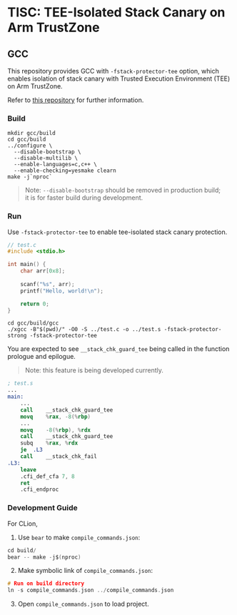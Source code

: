 # TISC: TEE-Isolated Stack Canary on Arm TrustZone

## GCC

This repository provides GCC with `-fstack-protector-tee` option, which enables isolation of stack canary with Trusted Execution Environment (TEE)
on Arm TrustZone.

Refer to [this repository](https://github.com/flyahn06/tz-gcc/) for further information.

### Build

```shell
mkdir gcc/build
cd gcc/build
../configure \
  --disable-bootstrap \
  --disable-multilib \
  --enable-languages=c,c++ \
  --enable-checking=yesmake clearn
make -j`nproc`
```

> Note: `--disable-bootstrap` should be removed in production build;  
> it is for faster build during development.

### Run

Use `-fstack-protector-tee` to enable tee-isolated stack canary protection.

```c
// test.c
#include <stdio.h>

int main() {
	char arr[0x8];
	
	scanf("%s", arr);
	printf("Hello, world!\n");

	return 0;
}
```

```shell
cd gcc/build/gcc
./xgcc -B"$(pwd)/" -O0 -S ../test.c -o ../test.s -fstack-protector-strong -fstack-protector-tee
```

You are expected to see `__stack_chk_guard_tee` being called in the function prologue and epilogue.

> Note: this feature is being developed currently.

```nasm
; test.s
...
main:
    ...
	call	__stack_chk_guard_tee
	movq	%rax, -8(%rbp)
	...
	movq	-8(%rbp), %rdx
	call    __stack_chk_guard_tee
	subq	%rax, %rdx
	je	.L3
	call	__stack_chk_fail
.L3:
	leave
	.cfi_def_cfa 7, 8
	ret
	.cfi_endproc
```

### Development Guide

For CLion,

1. Use `bear` to make `compile_commands.json`:

```c
cd build/
bear -- make -j$(nproc)
```

2. Make symbolic link of `compile_commands.json`:

```c
# Run on build directory
ln -s compile_commands.json ../compile_commands.json
```

3. Open `compile_commands.json` to load project.